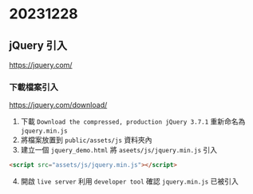 # 20231228

## jQuery 引入

https://jquery.com/

### 下載檔案引入

https://jquery.com/download/

1. 下載 `Download the compressed, production jQuery 3.7.1` 重新命名為 `jquery.min.js`
2. 將檔案放置到 `public/assets/js` 資料夾內
3. 建立一個 `jquery_demo.html` 將 `aseets/js/jquery.min.js` 引入

```html
<script src="assets/js/jquery.min.js"></script>
```

4. 開啟 `live server` 利用 `developer tool` 確認 `jquery.min.js` 已被引入
